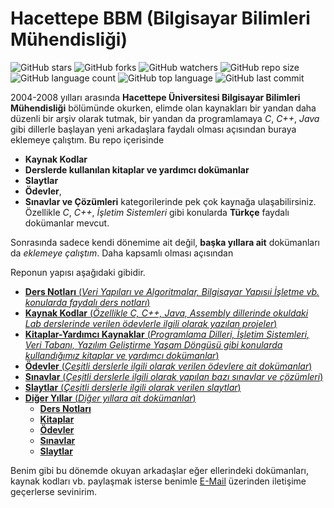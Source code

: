 # Hacettepe BBM (Bilgisayar Bilimleri Mühendisliği)

![GitHub stars](https://img.shields.io/github/stars/coderserdar/HacettepeBBM?style=social) ![GitHub forks](https://img.shields.io/github/forks/coderserdar/HacettepeBBM?style=social) ![GitHub watchers](https://img.shields.io/github/watchers/coderserdar/HacettepeBBM?style=social) ![GitHub repo size](https://img.shields.io/github/repo-size/coderserdar/HacettepeBBM?style=plastic) ![GitHub language count](https://img.shields.io/github/languages/count/coderserdar/HacettepeBBM?style=plastic) ![GitHub top language](https://img.shields.io/github/languages/top/coderserdar/HacettepeBBM?style=plastic) ![GitHub last commit](https://img.shields.io/github/last-commit/coderserdar/HacettepeBBM?color=red&style=plastic)

2004-2008 yılları arasında **Hacettepe Üniversitesi Bilgisayar Bilimleri Mühendisliği** bölümünde okurken, elimde olan kaynakları bir yandan daha düzenli bir arşiv olarak tutmak, bir yandan da programlamaya *C*, *C++*, *Java* gibi dillerle başlayan yeni arkadaşlara faydalı olması açısından buraya eklemeye çalıştım.
Bu repo içerisinde
 - **Kaynak Kodlar**
 - **Derslerde kullanılan kitaplar ve yardımcı dokümanlar**
 - **Slaytlar**
 - **Ödevler**,
 - **Sınavlar ve Çözümleri** kategorilerinde pek çok kaynağa ulaşabilirsiniz.
Özellikle *C*, *C++*, *İşletim Sistemleri* gibi konularda **Türkçe** faydalı dokümanlar mevcut.

Sonrasında sadece kendi dönemime ait değil, **başka yıllara ait** dokümanları da *eklemeye çalıştım*. Daha kapsamlı olması açısından
 
Reponun yapısı aşağıdaki gibidir.
 - [**Ders Notları** (*Veri Yapıları ve Algoritmalar, Bilgisayar Yapısıi İşletme vb. konularda faydalı ders notları*)](https://github.com/coderserdar/HacettepeBBM/tree/main/Ders%20Notları/)
 - [**Kaynak Kodlar** (*Özellikle C, C++, Java, Assembly dillerinde okuldaki Lab derslerinde verilen ödevlerle ilgili olarak yazılan projeler*)](https://github.com/coderserdar/HacettepeBBM/tree/main/Kaynak%20Kodlar/)
 - [**Kitaplar-Yardımcı Kaynaklar** (*Programlama Dilleri, İşletim Sistemleri, Veri Tabanı, Yazılım Geliştirme Yaşam Döngüsü gibi konularda kullandığımız kitaplar ve yardımcı dokümanlar*)](https://github.com/coderserdar/HacettepeBBM/tree/main/Kitaplar%20-%20Yardımcı%20Kaynaklar/)
 - [**Ödevler** (*Çeşitli derslerle ilgili olarak verilen ödevlere ait dokümanlar*)](https://github.com/coderserdar/HacettepeBBM/tree/main/Ödevler/)
 - [**Sınavlar** (*Çeşitli derslerle ilgili olarak yapılan bazı sınavlar ve çözümleri*)](https://github.com/coderserdar/HacettepeBBM/tree/main/Sınavlar/)
 - [**Slaytlar** (*Çeşitli derslerle ilgili olarak verilen slaytlar*)](https://github.com/coderserdar/HacettepeBBM/tree/main/Slaytlar/)
 - [**Diğer Yıllar** (*Diğer yıllara ait dokümanlar*)](https://github.com/coderserdar/HacettepeBBM/tree/main/Diğer%20Yıllar/)
   - [**Ders Notları**](https://github.com/coderserdar/HacettepeBBM/tree/main/Diğer%20Yıllar/Ders%20Notları/)
   - [**Kitaplar**](https://github.com/coderserdar/HacettepeBBM/tree/main/Diğer%20Yıllar/Kitaplar/)
   - [**Ödevler**](https://github.com/coderserdar/HacettepeBBM/tree/main/Diğer%20Yıllar/Ödevler/)
   - [**Sınavlar**](https://github.com/coderserdar/HacettepeBBM/tree/main/Diğer%20Yıllar/Sınavlar/)
   - [**Slaytlar**](https://github.com/coderserdar/HacettepeBBM/tree/main/Diğer%20Yıllar/Slaytlar/)

Benim gibi bu dönemde okuyan arkadaşlar eğer ellerindeki dokümanları, kaynak kodları vb. paylaşmak isterse benimle [E-Mail](mailto:serdargul@outlook.com) üzerinden iletişime geçerlerse sevinirim.